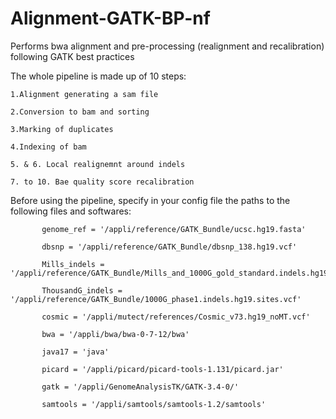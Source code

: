 # Alignment-GATK-BP-nf
Performs bwa alignment and pre-processing (realignment and recalibration) following GATK best practices

The whole pipeline is made up of 10 steps: 

	1.Alignment generating a sam file

	2.Conversion to bam and sorting

	3.Marking of duplicates

	4.Indexing of bam

	5. & 6. Local realignemnt around indels

	7. to 10. Bae quality score recalibration


Before using the pipeline, specify in your config file the paths to the following files and softwares:

		   genome_ref = '/appli/reference/GATK_Bundle/ucsc.hg19.fasta'
		   
		   dbsnp = '/appli/reference/GATK_Bundle/dbsnp_138.hg19.vcf'
		   
		   Mills_indels = '/appli/reference/GATK_Bundle/Mills_and_1000G_gold_standard.indels.hg19.sites.vcf'
		   
		   ThousandG_indels = '/appli/reference/GATK_Bundle/1000G_phase1.indels.hg19.sites.vcf'
		   
		   cosmic = '/appli/mutect/references/Cosmic_v73.hg19_noMT.vcf'
		   
		   bwa = '/appli/bwa/bwa-0-7-12/bwa'
		   
		   java17 = 'java'
		   
		   picard = '/appli/picard/picard-tools-1.131/picard.jar'
		   
		   gatk = '/appli/GenomeAnalysisTK/GATK-3.4-0/'
		   
		   samtools = '/appli/samtools/samtools-1.2/samtools'



		   

